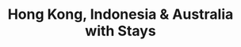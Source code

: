 ---
category: far-east-and-asia
title: Hong Kong, Indonesia & Australia with Stays
class: hong-kong-indonesia-and-australia-with-stays
cruiseline: Royal Caribbean, Legends of the Seas
special-info: Hotel stay in Hong Kong, Brisbane + all overseas transfers
price: 2049
nights: 24
cruise-url: http://www.planetcruise.co.uk/royal-caribbean-cruises/legend-of-the-seas/16-October-2016/109092?referrersiteid=970
---